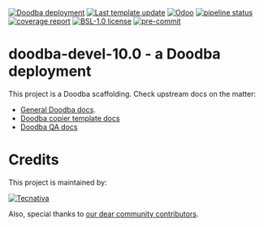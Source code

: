 [![Doodba deployment](https://img.shields.io/badge/deployment-doodba-informational)](https://github.com/Tecnativa/doodba)
[![Last template update](https://img.shields.io/badge/last%20template%20update-v1.8.0-informational)](https://github.com/Tecnativa/doodba-copier-template/tree/v1.8.0)
[![Odoo](https://img.shields.io/badge/odoo-v10.0-a3478a)](https://github.com/odoo/odoo/tree/10.0)
[![pipeline status](https://gitlab.com/example/doodba-devel-10.0/badges/10.0/pipeline.svg)](https://gitlab.com/example/doodba-devel-10.0/commits/10.0)
[![coverage report](https://gitlab.com/example/doodba-devel-10.0/badges/10.0/coverage.svg)](https://gitlab.com/example/doodba-devel-10.0/commits/10.0)
[![BSL-1.0 license](https://img.shields.io/badge/license-BSL--1.0-success})](LICENSE)
[![pre-commit](https://img.shields.io/badge/pre--commit-enabled-brightgreen?logo=pre-commit&logoColor=white)](https://pre-commit.com/)

# doodba-devel-10.0 - a Doodba deployment

This project is a Doodba scaffolding. Check upstream docs on the matter:

- [General Doodba docs](https://github.com/Tecnativa/doodba).
- [Doodba copier template docs](https://github.com/Tecnativa/doodba-copier-template)
- [Doodba QA docs](https://github.com/Tecnativa/doodba-qa)

# Credits

This project is maintained by:

[![Tecnativa](https://www.tecnativa.com/r/H3p)](https://www.tecnativa.com/r/bb4)

Also, special thanks to
[our dear community contributors](https://github.com/Tecnativa/doodba-copier-template/graphs/contributors).
